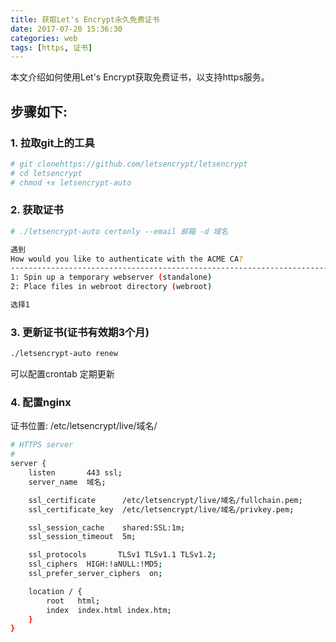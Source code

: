 ```yaml
---
title: 获取Let's Encrypt永久免费证书
date: 2017-07-20 15:36:30
categories: web
tags: [https, 证书]
---
```

本文介绍如何使用Let's Encrypt获取免费证书，以支持https服务。

## 步骤如下:

### 1. 拉取git上的工具

```bash
# git clonehttps://github.com/letsencrypt/letsencrypt
# cd letsencrypt
# chmod +x letsencrypt-auto
```

### 2. 获取证书
```bash
# ./letsencrypt-auto certonly --email 邮箱 -d 域名

遇到
How would you like to authenticate with the ACME CA?
-------------------------------------------------------------------------------
1: Spin up a temporary webserver (standalone)
2: Place files in webroot directory (webroot)

选择1
```

### 3. 更新证书(证书有效期3个月)

```bash
./letsencrypt-auto renew
```
可以配置crontab 定期更新

### 4. 配置nginx

证书位置: /etc/letsencrypt/live/域名/
```bash
# HTTPS server
#
server {
    listen       443 ssl;
    server_name  域名;

    ssl_certificate      /etc/letsencrypt/live/域名/fullchain.pem;
    ssl_certificate_key  /etc/letsencrypt/live/域名/privkey.pem;

    ssl_session_cache    shared:SSL:1m;
    ssl_session_timeout  5m;

    ssl_protocols       TLSv1 TLSv1.1 TLSv1.2;
    ssl_ciphers  HIGH:!aNULL:!MD5;
    ssl_prefer_server_ciphers  on;

    location / {
        root   html;
        index  index.html index.htm;
    }
}
```
